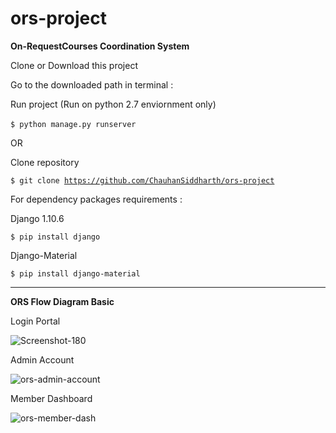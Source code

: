 # ors-project 
**On-RequestCourses Coordination System**

Clone or Download this project

Go to the downloaded path in terminal :

Run project (Run on python 2.7 enviornment only)

 <code>$ python manage.py runserver</code>
  

OR

Clone repository

  <code>$ git clone https://github.com/ChauhanSiddharth/ors-project</code>

For dependency packages requirements :

  Django 1.10.6
  
  <code>$ pip install django</code>
  
  Django-Material
  
  <code>$ pip install django-material</code>
  
  <hr>
  
  **ORS Flow Diagram Basic**
 
 Login Portal
  
  <img src="https://i.ibb.co/4dVFm1t/Screenshot-180.png" alt="Screenshot-180" border="0">
  
  Admin Account
  
  <img src="https://i.ibb.co/cY2Q8Fg/ors-admin-account.png" alt="ors-admin-account" border="0">
  
  Member Dashboard
  
  <img src="https://i.ibb.co/nMPjypb/ors-member-dash.png" alt="ors-member-dash" border="0">

